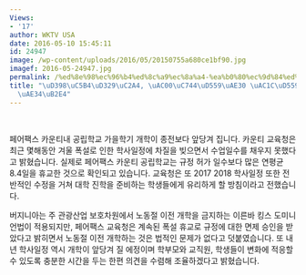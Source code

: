 ```yaml
---
Views:
- '17'
author: WKTV USA
date: 2016-05-10 15:45:11
id: 24947
image: /wp-content/uploads/2016/05/20150755a680ce1bf90.jpg
imagef: 2016-05-24947.jpg
permalink: /%ed%8e%98%ec%96%b4%ed%8c%a9%ec%8a%a4-%ea%b0%80%ec%9d%84%ed%95%99%ea%b8%b0-%ea%b0%9c%ed%95%99-%ec%95%9e%eb%8b%b9%ea%b8%b4%eb%8b%a4/
title: "\uD398\uC5B4\uD329\uC2A4, \uAC00\uC744\uD559\uAE30 \uAC1C\uD559 \uC55E\uB2F9\
  \uAE34\uB2E4"
---
```


&nbsp;

페어팩스 카운티내 공립학교 가을학기 개학이 종전보다 앞당겨 집니다. 카운티 교육청은 최근 몇해동안 겨울 폭설로 인한 학사일정에 차질을 빚으면서 수업일수를 채우지 못했다고 밝혔습니다. 실제로 페어팩스 카운티 공립학교는 규정 허가 일수보다 많은 연평균 8.4일을 휴교한 것으로 확인되고 있습니다. 교육청은 또 2017 2018 학사일정 또한 전반적인 수정을 거쳐 대학 진학을 준비하는 학생들에게 유리하게 할 방침이라고 전했습니다.

버지니아는 주 관광산업 보호차원에서 노동절 이전 개학을 금지하는 이른바 킹스 도미니언법이 적용되지만, 페어팩스 교육청은 계속된 폭설 휴교로 규정에 대한 면제 승인을 받았다고 밝히면서 노동절 이전 개학하는 것은 법적인 문제가 없다고 덧붙였습니다. 또 내년 학사일정 역시 개학이 앞당겨 질 에정이며 학부모와 교직원, 학생들이 변화에 적응할 수 있도록 충분한 시간을 두는 한편 의견을 수렴해 조율하겠다고 밝혔습니다.

&nbsp;